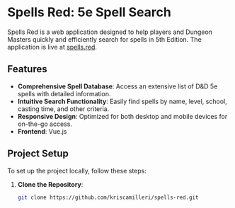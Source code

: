 # Spells Red: 5e Spell Search

Spells Red is a web application designed to help players and Dungeon Masters quickly and efficiently search for spells in 5th Edition. The application is live at [spells.red](https://spells.red).

## Features

- **Comprehensive Spell Database**: Access an extensive list of D&D 5e spells with detailed information.
- **Intuitive Search Functionality**: Easily find spells by name, level, school, casting time, and other criteria.
- **Responsive Design**: Optimized for both desktop and mobile devices for on-the-go access.
- **Frontend**: Vue.js

## Project Setup

To set up the project locally, follow these steps:

1. **Clone the Repository**:
   ```bash
   git clone https://github.com/kriscamilleri/spells-red.git
   ```

